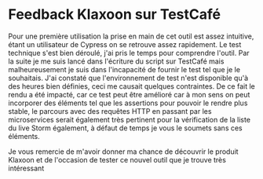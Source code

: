 # Feedback Klaxoon sur TestCafé

Pour une première utilisation la prise en main de cet outil est assez intuitive, étant un utilisateur de Cypress on se retrouve assez rapidement.
Le test technique s'est bien déroulé, j'ai pris le temps pour comprendre l'outil.
Par la suite je me suis lancé dans l'écriture du script sur TestCafé mais malheureusement je suis dans l'incapacité de fournir le test tel que je le souhaitais.
J'ai constaté que l'environnement de test n'est disponible qu'à des heures bien définies, ceci me causait quelques contraintes.
De ce fait le rendu a été impacté, car ce test peut être amélioré car à mon sens on peut incorporer des éléments tel que les assertions pour pouvoir le rendre plus stable, le parcours avec des requêtes HTTP en passant par les microservices serait également très pertinent pour la vérification de la liste du live Storm également, à défaut de temps je vous le soumets sans ces éléments.

Je vous remercie de m'avoir donner ma chance de découvrir le produit Klaxoon et de l'occasion de tester ce nouvel outil que je trouve très intéressant
